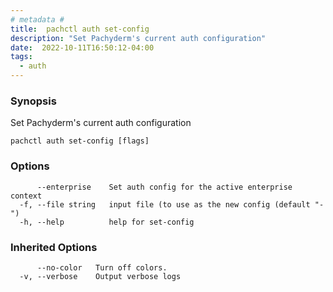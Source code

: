 ```yaml
---
# metadata # 
title:  pachctl auth set-config
description: "Set Pachyderm's current auth configuration"
date:  2022-10-11T16:50:12-04:00
tags:
  - auth
---
```


### Synopsis

Set Pachyderm's current auth configuration

```
pachctl auth set-config [flags]
```

### Options

```
      --enterprise    Set auth config for the active enterprise context
  -f, --file string   input file (to use as the new config (default "-")
  -h, --help          help for set-config
```

### Inherited Options

```
      --no-color   Turn off colors.
  -v, --verbose    Output verbose logs
```

